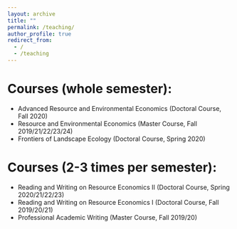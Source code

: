 ```yaml
---
layout: archive
title: ""
permalink: /teaching/
author_profile: true
redirect_from:
  - /
  - /teaching
---
```


Courses (whole semester):
=====
* Advanced Resource and Environmental Economics (Doctoral Course, Fall 2020)
* Resource and Environmental Economics (Master Course, Fall 2019/21/22/23/24)
* Frontiers of Landscape Ecology (Doctoral Course, Spring 2020)

Courses (2-3 times per semester):
=====
* Reading and Writing on Resource Economics II (Doctoral Course, Spring 2020/21/22/23)
* Reading and Writing on Resource Economics I (Doctoral Course, Fall 2019/20/21)
* Professional Academic Writing (Master Course, Fall 2019/20)
